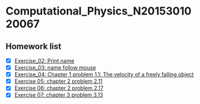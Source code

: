 # Computational_Physics_N2015301020067
## Homework list
- [x] [Exercise_02: Print name](https://github.com/HollandChen/Computational_Physics_N2015301020067/blob/master/print%20name)
- [x] [Exercise_03: name follow mouse](https://github.com/HollandChen/Computational_Physics_N2015301020067/tree/master/Exercise-03)
- [x] [Exercise_04: Chapter 1 problem 1.1: The velocity of a freely falling object](https://github.com/HollandChen/Computational_Physics_N2015301020067/tree/master/Exercise-04)
- [x] [Exercise 05: chapter 2 problem 2.11](https://github.com/HollandChen/Computational_Physics_N2015301020067/tree/master/Exercise%2005)
- [x] [Exercise 06: chapter 2 problem 2.17](https://github.com/HollandChen/Computational_Physics_N2015301020067/tree/master/Exercise%2006)
- [x] [Exercise 07: chapter 3 problem 3.13](https://github.com/HollandChen/Computational_Physics_N2015301020067/blob/master/Exercise%2007/%E6%8A%A5%E5%91%8A.md)
